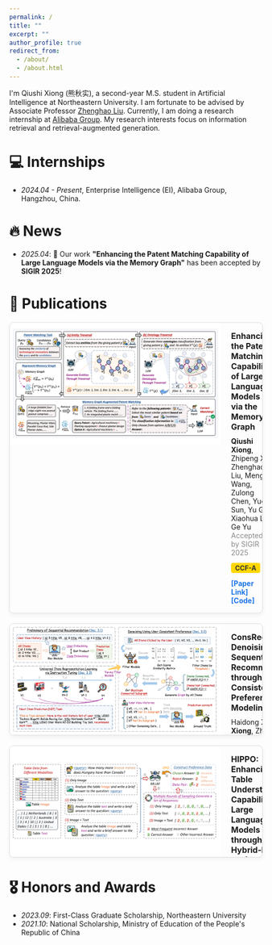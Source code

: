 ```yaml
---
permalink: /
title: ""
excerpt: ""
author_profile: true
redirect_from:
  - /about/
  - /about.html
---
```


I'm Qiushi Xiong (熊秋实), a second-year M.S. student in Artificial Intelligence at Northeastern University. I am fortunate to be advised by Associate Professor [Zhenghao Liu](https://edwardzh.github.io/). Currently, I am doing a research internship at [Alibaba Group](https://ali-home.alibaba.com/). My research interests focus on information retrieval and retrieval-augmented generation.

# 💻 Internships
- *2024.04 - Present*, Enterprise Intelligence (EI), Alibaba Group, Hangzhou, China.

# 🔥 News
- *2025.04*: 🎉 Our work **"Enhancing the Patent Matching Capability of Large Language Models via the Memory Graph"** has been accepted by **SIGIR 2025**!

# 📝 Publications

<div style="border: 1px solid #ddd; border-radius: 8px; overflow: hidden; max-width: 960px; margin: 20px auto; box-shadow: 0 4px 8px rgba(0,0,0,0.05); display: flex;">

  <div style="flex: 0 0 420px; height: 240px; display: flex; align-items: center; justify-content: center; background: #ffffff;">
    <img src="../images/MemGraph.png" alt="Paper Image" style="max-width: 97%; max-height: 97%; object-fit: contain;">
  </div>

  <div style="flex: 1; padding: 16px 20px;">
    <div style="font-weight: bold; font-size: 16px; margin-bottom: 10px;">
      Enhancing the Patent Matching Capability of Large Language Models via the Memory Graph
    </div>
    <div style="font-size: 14px; margin-bottom: 12px;">
      <strong>Qiushi Xiong</strong>, Zhipeng Xu, Zhenghao Liu, Mengjia Wang, Zulong Chen, Yue Sun, Yu Gu, Xiaohua Li, Ge Yu
      <br><span style="color: #888;">Accepted by SIGIR 2025</span>
    </div>
    <div style="background: #FFD700; color: #333; font-weight: bold; display: inline-block; padding: 2px 8px; border-radius: 4px; font-size: 13px;">
      CCF-A
    </div>
    <div style="margin-top: 12px;">
      <a href="https://arxiv.org/abs/2504.14845" target="_blank" style="color: #1a73e8; text-decoration: none; font-weight: bold; font-size: 14px; margin-right: 16px;">[Paper Link]</a>
      <a href="https://github.com/neuir/memgraph" target="_blank" style="color: #1a73e8; text-decoration: none; font-weight: bold; font-size: 14px;">[Code]</a>
    </div>
  </div>

</div>

<div style="border: 1px solid #ddd; border-radius: 8px; overflow: hidden; max-width: 960px; margin: 20px auto; box-shadow: 0 4px 8px rgba(0,0,0,0.05); display: flex;height: 220px;">

  <div style="flex: 0 0 420px; height: 220px; display: flex; align-items: center; justify-content: center; background: #ffffff;">
    <img src="../images/ConsRec.png" alt="Paper Image" style="max-width: 97%; max-height: 97%; object-fit: contain;">
  </div>

  <div style="flex: 1; padding: 16px 20px;">
    <div style="font-weight: bold; font-size: 16px; margin-bottom: 10px;">
      ConsRec: Denoising Sequential Recommendation through User-Consistent Preference Modeling
    </div>
    <div style="font-size: 14px; margin-bottom: 12px;">
      Haidong Xin, <strong>Qiushi Xiong</strong>, Zhenghao Liu, Sen Mei, Yukun Yan, Shi Yu, Shuo Wang, Yu Gu, Ge Yu, Chenyan Xiong
    </div>
    <div style="background: #ADD8E6; color: #333; font-weight: bold; display: inline-block; padding: 2px 8px; border-radius: 4px; font-size: 13px;">
      Preprint
    </div>
    <div style="margin-top: 12px;">
      <a href="https://arxiv.org/abs/2505.22130" target="_blank" style="color: #1a73e8; text-decoration: none; font-weight: bold; font-size: 14px; margin-right: 16px;">[Paper Link]</a>
      <a href="https://github.com/NEUIR/ConsRec" target="_blank" style="color: #1a73e8; text-decoration: none; font-weight: bold; font-size: 14px;">[Code]</a>
    </div>
  </div>

</div>

<div style="border: 1px solid #ddd; border-radius: 8px; overflow: hidden; max-width: 960px; margin: 20px auto; box-shadow: 0 4px 8px rgba(0,0,0,0.05); display: flex;height: 220px;">

  <div style="flex: 0 0 420px; height: 220px; display: flex; align-items: center; justify-content: center; background: #ffffff;">
    <img src="../images/HIPPO.png" alt="Paper Image" style="max-width: 97%; max-height: 97%; object-fit: contain;">
  </div>

  <div style="flex: 1; padding: 16px 20px;">
    <div style="font-weight: bold; font-size: 16px; margin-bottom: 10px;">
      HIPPO: Enhancing the Table Understanding Capability of Large Language Models through Hybrid-Modal Preference Optimization
    </div>
    <div style="font-size: 14px; margin-bottom: 12px;">
      Zhenghao Liu, Haolan Wang, Xinze Li, <strong>Qiushi Xiong</strong>, Xiaocui Yang, Yu Gu, Yukun Yan, Qi Shi, Fangfang Li, Ge Yu, Maosong Sun
    </div>
    <div style="background: #ADD8E6; color: #333; font-weight: bold; display: inline-block; padding: 2px 8px; border-radius: 4px; font-size: 13px;">
      Preprint
    </div>
    <div style="margin-top: 12px;">
      <a href="https://arxiv.org/abs/2502.17315" target="_blank" style="color: #1a73e8; text-decoration: none; font-weight: bold; font-size: 14px; margin-right: 16px;">[Paper Link]</a>
      <a href="https://github.com/NEUIR/HIPPO" target="_blank" style="color: #1a73e8; text-decoration: none; font-weight: bold; font-size: 14px;">[Code]</a>
    </div>
  </div>

</div>

# 🎖 Honors and Awards

- *2023.09*: First-Class Graduate Scholarship, Northeastern University
- *2021.10*: National Scholarship, Ministry of Education of the People's Republic of China  
